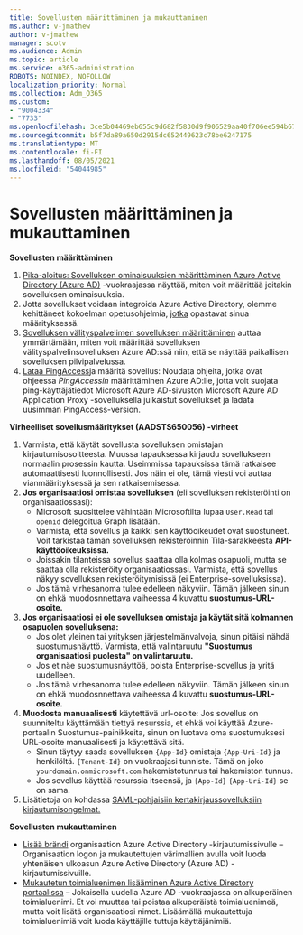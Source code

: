 ```yaml
---
title: Sovellusten määrittäminen ja mukauttaminen
ms.author: v-jmathew
author: v-jmathew
manager: scotv
ms.audience: Admin
ms.topic: article
ms.service: o365-administration
ROBOTS: NOINDEX, NOFOLLOW
localization_priority: Normal
ms.collection: Adm_O365
ms.custom:
- "9004334"
- "7733"
ms.openlocfilehash: 3ce5b04469eb655c9d682f5830d9f906529aa40f706ee594b670708426d48769
ms.sourcegitcommit: b5f7da89a650d2915dc652449623c78be6247175
ms.translationtype: MT
ms.contentlocale: fi-FI
ms.lasthandoff: 08/05/2021
ms.locfileid: "54044985"
---
```

# <a name="configure-and-customize-applications"></a>Sovellusten määrittäminen ja mukauttaminen

**Sovellusten määrittäminen**

1. [Pika-aloitus: Sovelluksen ominaisuuksien määrittäminen Azure Active Directory (Azure AD)](https://docs.microsoft.com/azure/active-directory/manage-apps/add-application-portal-configure) -vuokraajassa näyttää, miten voit määrittää joitakin sovelluksen ominaisuuksia.
2. Jotta sovellukset voidaan integroida Azure Active Directory, olemme kehittäneet kokoelman opetusohjelmia, [jotka](https://docs.microsoft.com/azure/active-directory/saas-apps/tutorial-list) opastavat sinua määrityksessä.
3. [Sovelluksen välityspalvelimen sovelluksen määrittäminen](https://docs.microsoft.com/azure/active-directory/manage-apps/application-proxy-config-how-to) auttaa ymmärtämään, miten voit määrittää sovelluksen välityspalvelinsovelluksen Azure AD:ssä niin, että se näyttää paikallisen sovelluksen pilvipalvelussa.
4. [Lataa PingAccess](https://docs.microsoft.com/azure/active-directory/manage-apps/application-proxy-ping-access-publishing-guide#download-pingaccess-and-configure-your-application)ja määritä sovellus: Noudata ohjeita, jotka ovat ohjeessa *PingAccessin* määrittäminen Azure AD:lle, jotta voit suojata ping-käyttäjätiedot Microsoft Azure AD-sivuston Microsoft Azure AD Application Proxy -sovelluksella julkaistut sovellukset ja ladata uusimman PingAccess-version.

**Virheelliset sovellusmääritykset (AADSTS650056) -virheet**

1. Varmista, että käytät sovellusta sovelluksen omistajan kirjautumisosoitteesta. Muussa tapauksessa kirjaudu sovellukseen normaalin prosessin kautta. Useimmissa tapauksissa tämä ratkaisee automaattisesti luonnollisesti. Jos näin ei ole, tämä viesti voi auttaa vianmäärityksessä ja sen ratkaisemisessa.
2. **Jos organisaatiosi omistaa sovelluksen** (eli sovelluksen rekisteröinti on organisaatiossasi):
    - Microsoft suosittelee vähintään Microsoftilta lupaa `User.Read` tai `openid` delegoitua Graph lisätään. 
    - Varmista, että sovellus ja kaikki sen käyttöoikeudet ovat suostuneet. Voit tarkistaa tämän sovelluksen  rekisteröinnin Tila-sarakkeesta **API-käyttöoikeuksissa.**
    - Joissakin tilanteissa sovellus saattaa olla kolmas osapuoli, mutta se saattaa olla rekisteröity organisaatiossasi. Varmista, että sovellus näkyy sovelluksen rekisteröitymisissä (ei Enterprise-sovelluksissa).
    - Jos tämä virhesanoma tulee edelleen näkyviin. Tämän jälkeen sinun on ehkä muodosnnettava vaiheessa 4 kuvattu **suostumus-URL-osoite.**
3. **Jos organisaatiosi ei ole sovelluksen omistaja ja käytät sitä kolmannen osapuolen sovelluksena:**
    - Jos olet yleinen tai yrityksen järjestelmänvalvoja, sinun pitäisi nähdä suostumusnäyttö. Varmista, että valintaruutu **"Suostumus organisaatiosi puolesta" on valintaruutu.**
    - Jos et näe suostumusnäyttöä, poista Enterprise-sovellus ja yritä uudelleen.
    - Jos tämä virhesanoma tulee edelleen näkyviin. Tämän jälkeen sinun on ehkä muodosnnettava vaiheessa 4 kuvattu **suostumus-URL-osoite.**
4. **Muodosta manuaalisesti** käytettävä url-osoite: Jos sovellus on suunniteltu käyttämään tiettyä resurssia, et ehkä voi käyttää Azure-portaalin Suostumus-painikkeita, sinun on luotava oma suostumuksesi URL-osoite manuaalisesti ja käytettävä sitä.
    - Sinun täytyy saada sovelluksen `{App-Id}` omistaja `{App-Uri-Id}` ja henkilöltä. `{Tenant-Id}` on vuokraajasi tunniste. Tämä on joko `yourdomain.onmicrosoft.com` hakemistotunnus tai hakemiston tunnus.
    - Jos sovellus käyttää resurssia itseensä, ja `{App-Id}` `{App-Uri-Id}` se on sama.
5. Lisätietoja on kohdassa [SAML-pohjaisiin kertakirjaussovelluksiin kirjautumisongelmat.](https://docs.microsoft.com/azure/active-directory/manage-apps/application-sign-in-problem-federated-sso-gallery#misconfigured-application)

**Sovellusten mukauttaminen**

- [Lisää brändi](https://docs.microsoft.com/azure/active-directory/fundamentals/customize-branding) organisaation Azure Active Directory -kirjautumissivulle – Organisaation logon ja mukautettujen värimallien avulla voit luoda yhtenäisen ulkoasun Azure Active Directory (Azure AD) -kirjautumissivuille.
- [Mukautetun toimialuenimen lisääminen Azure Active Directory portaalissa](https://docs.microsoft.com/azure/active-directory/fundamentals/add-custom-domain) – Jokaisella uudella Azure AD -vuokraajassa on alkuperäinen toimialuenimi. Et voi muuttaa tai poistaa alkuperäistä toimialuenimeä, mutta voit lisätä organisaatiosi nimet. Lisäämällä mukautettuja toimialuenimiä voit luoda käyttäjille tuttuja käyttäjänimiä.
